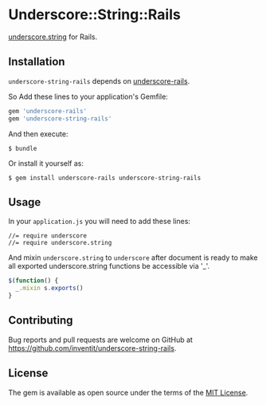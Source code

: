 # Underscore::String::Rails

[underscore.string](https://github.com/epeli/underscore.string) for Rails.

## Installation

`underscore-string-rails` depends on [underscore-rails](https://github.com/rweng/underscore-rails).

So Add these lines to your application's Gemfile:

```ruby
gem 'underscore-rails'
gem 'underscore-string-rails'
```

And then execute:

    $ bundle

Or install it yourself as:

    $ gem install underscore-rails underscore-string-rails

## Usage

In your `application.js` you will need to add these lines:

    //= require underscore
    //= require underscore.string

And mixin `underscore.string` to `underscore` after document is ready to make all exported underscore.string functions be accessible via '_'.

```javascript
$(function() {
  _.mixin s.exports()
}
```

## Contributing

Bug reports and pull requests are welcome on GitHub at https://github.com/inventit/underscore-string-rails.

## License

The gem is available as open source under the terms of the [MIT License](https://opensource.org/licenses/MIT).
